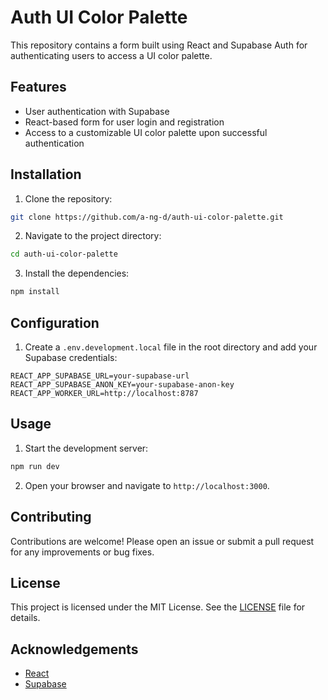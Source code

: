 # Auth UI Color Palette

This repository contains a form built using React and Supabase Auth for authenticating users to access a UI color palette.

## Features

- User authentication with Supabase
- React-based form for user login and registration
- Access to a customizable UI color palette upon successful authentication

## Installation

1. Clone the repository:
  ```bash
  git clone https://github.com/a-ng-d/auth-ui-color-palette.git
  ```
2. Navigate to the project directory:
  ```bash
  cd auth-ui-color-palette
  ```
3. Install the dependencies:
  ```bash
  npm install
  ```

## Configuration

1. Create a `.env.development.local` file in the root directory and add your Supabase credentials:
  ```env
  REACT_APP_SUPABASE_URL=your-supabase-url
  REACT_APP_SUPABASE_ANON_KEY=your-supabase-anon-key
  REACT_APP_WORKER_URL=http://localhost:8787
  ```

## Usage

1. Start the development server:
  ```bash
  npm run dev
  ```
2. Open your browser and navigate to `http://localhost:3000`.

## Contributing

Contributions are welcome! Please open an issue or submit a pull request for any improvements or bug fixes.

## License

This project is licensed under the MIT License. See the [LICENSE](LICENSE) file for details.

## Acknowledgements

- [React](https://reactjs.org/)
- [Supabase](https://supabase.io/)
